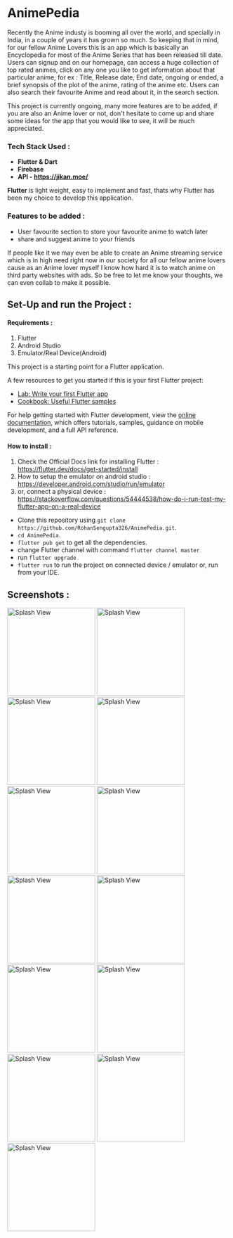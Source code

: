 # AnimePedia

Recently the Anime industy is booming all over the world, and specially in India, in a couple of years it has grown so much. So keeping that in mind, for our fellow Anime Lovers this is an app which is basically an Encyclopedia for most of the Anime Series that has been released till date. Users can signup and on our homepage, can access a huge collection of top rated animes, click on any one you like to get information about that particular anime, for ex : Title, Release date, End date, ongoing or ended, a brief synopsis of the plot of the anime, rating of the anime etc. Users can also search their favourite Anime and read about it, in the search section.

This project is currently ongoing, many more features are to be added, if you are also an Anime lover or not, don't hesitate to come up and share some ideas for the app that you would like to see, it will be much appreciated. 

### Tech Stack Used : 

- **Flutter & Dart**
- **Firebase**
- **API - https://jikan.moe/**

**Flutter** is light weight, easy to implement and fast, thats why Flutter has been my choice to develop this application. 

### Features to be added : 
- User favourite section to store your favourite anime to watch later
- share and suggest anime to your friends

If people like it we may even be able to create an Anime streaming service which is in high need right now in our society for all our fellow anime lovers cause as an Anime lover myself I know how hard it is to watch anime on third party websites with ads. So be free to let me know your thoughts, we can even collab to make it possible. 



## Set-Up and run the Project :

#### Requirements : 
 1. Flutter
 2. Android Studio 
 3. Emulator/Real Device(Android)

This project is a starting point for a Flutter application.

A few resources to get you started if this is your first Flutter project:

- [Lab: Write your first Flutter app](https://docs.flutter.dev/get-started/codelab)
- [Cookbook: Useful Flutter samples](https://docs.flutter.dev/cookbook)

For help getting started with Flutter development, view the
[online documentation](https://docs.flutter.dev/), which offers tutorials,
samples, guidance on mobile development, and a full API reference.



#### How to install : 

1. Check the Official Docs link for installing Flutter : https://flutter.dev/docs/get-started/install 
2. How to setup the emulator on android studio : https://developer.android.com/studio/run/emulator 
3. or, connect a physical device : https://stackoverflow.com/questions/54444538/how-do-i-run-test-my-flutter-app-on-a-real-device

- Clone this repository using `git clone https://github.com/RohanSengupta326/AnimePedia.git`.
- `cd AnimePedia`.
- `flutter pub get` to get all the dependencies.
- change Flutter channel with command `flutter channel master`
- run `flutter upgrade`
- `flutter run` to run the project on connected device / emulator or, run from your IDE.

## Screenshots : 

<p>
<img src="https://user-images.githubusercontent.com/64458868/186164572-3c2fe447-6410-4e4d-a0ea-962f07f79fc6.png" alt="Splash View" width="200">
<img src="https://user-images.githubusercontent.com/64458868/186164588-f48d8d8e-663b-40da-816a-deb9f1b7a961.png" alt="Splash View" width="200">
<img src="https://user-images.githubusercontent.com/64458868/186164592-31d92fe6-7813-4486-a4fc-66268a40a50f.png" alt="Splash View" width="200">
<img src="https://user-images.githubusercontent.com/64458868/186164604-5b8cbb5a-0f68-4b79-b963-068563b5a240.png" alt="Splash View" width="200">
<img src="https://user-images.githubusercontent.com/64458868/186164612-6add409e-7965-48c1-af47-3b97c8b027f3.png" alt="Splash View" width="200">
<img src="https://user-images.githubusercontent.com/64458868/186164618-b800a67b-9e54-4f26-9c06-ada64eca5140.png" alt="Splash View" width="200">
<img src="https://user-images.githubusercontent.com/64458868/186164624-b5054010-8ad5-4fb8-90a2-6b9e87b5bcb2.png" alt="Splash View" width="200">
<img src="https://user-images.githubusercontent.com/64458868/186164627-a0d4bc44-b579-4b69-a73a-6a563678ac8c.png" alt="Splash View" width="200">
<img src="https://user-images.githubusercontent.com/64458868/186164633-68c02f3e-1a4f-435e-a245-75a11a0d24d4.png" alt="Splash View" width="200">
<img src="https://user-images.githubusercontent.com/64458868/187676310-b5fa2d1a-5944-4288-821f-3a52573e67bc.png" alt="Splash View" width="200">
<img src="https://user-images.githubusercontent.com/64458868/187676301-38b7e708-5c94-4598-b90c-ff4fb1c9843b.png" alt="Splash View" width="200">
<img src="https://user-images.githubusercontent.com/64458868/187676296-137c40fb-e13e-4f64-a519-b0776c8a4401.png" alt="Splash View" width="200">
<img src="https://user-images.githubusercontent.com/64458868/187676276-9cb58b3d-7c6a-4d45-89fb-5387c43018e5.png" alt="Splash View" width="200">
</p>
